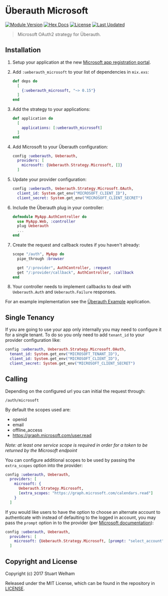 # Überauth Microsoft

[![Module Version](https://img.shields.io/hexpm/v/ueberauth_microsoft.svg)](https://hex.pm/packages/ueberauth_microsoft)
[![Hex Docs](https://img.shields.io/badge/hex-docs-lightgreen.svg)](https://hexdocs.pm/ueberauth_microsoft/)
[![License](https://img.shields.io/hexpm/l/ueberauth_microsoft.svg)](https://github.com/swelham/ueberauth_microsoft/blob/master/LICENSE.md)
[![Last Updated](https://img.shields.io/github/last-commit/swelham/ueberauth_microsoft.svg)](https://github.com/swelham/ueberauth_microsoft/commits/master)

> Microsoft OAuth2 strategy for Überauth.

## Installation

1.  Setup your application at the new [Microsoft app registration
    portal](https://apps.dev.microsoft.com).

2.  Add `:ueberauth_microsoft` to your list of dependencies in `mix.exs`:

    ```elixir
    def deps do
      [
        {:ueberauth_microsoft, "~> 0.15"}
      ]
    end
    ```

3.  Add the strategy to your applications:

    ```elixir
    def application do
      [
        applications: [:ueberauth_microsoft]
      ]
    end
    ```

4.  Add Microsoft to your Überauth configuration:

    ```elixir
    config :ueberauth, Ueberauth,
      providers: [
        microsoft: {Ueberauth.Strategy.Microsoft, []}
      ]
    ```

5.  Update your provider configuration:

    ```elixir
    config :ueberauth, Ueberauth.Strategy.Microsoft.OAuth,
      client_id: System.get_env("MICROSOFT_CLIENT_ID"),
      client_secret: System.get_env("MICROSOFT_CLIENT_SECRET")
    ```

6.  Include the Überauth plug in your controller:

    ```elixir
    defmodule MyApp.AuthController do
      use MyApp.Web, :controller
      plug Ueberauth
      ...
    end
    ```

7.  Create the request and callback routes if you haven't already:

    ```elixir
    scope "/auth", MyApp do
      pipe_through :browser

      get "/:provider", AuthController, :request
      get "/:provider/callback", AuthController, :callback
    end
    ```

8. Your controller needs to implement callbacks to deal with `Ueberauth.Auth`
   and `Ueberauth.Failure` responses.

For an example implementation see the [Überauth Example](https://github.com/ueberauth/ueberauth_example) application.

## Single Tenancy

If you are going to use your app only internally you may need to configure it for a single tenant.
To do so you only need to add `tenant_id` to your provider configuration like:

```elixir
config :ueberauth, Ueberauth.Strategy.Microsoft.OAuth,
  tenant_id: System.get_env("MICROSOFT_TENANT_ID"),
  client_id: System.get_env("MICROSOFT_CLIENT_ID"),
  client_secret: System.get_env("MICROSOFT_CLIENT_SECRET")
```

## Calling

Depending on the configured url you can initial the request through:

    /auth/microsoft

By default the scopes used are:

* openid
* email
* offline_access
* https://graph.microsoft.com/user.read

*Note: at least one service scope is required in order for a token to be
returned by the Microsoft endpoint*

You can configure additional scopes to be used by passing the `extra_scopes`
option into the provider:

```elixir
config :ueberauth, Ueberauth,
  providers: [
    microsoft: {
      Ueberauth.Strategy.Microsoft,
      [extra_scopes: "https://graph.microsoft.com/calendars.read"]
    }
  ]
```

If you would like users to have the option to choose an alternate account to authenticate with instead of defaulting to the logged in account, you may pass the `prompt` option in to the provider (per [Microsoft documentation](https://docs.microsoft.com/en-us/azure/active-directory/develop/v2-oauth2-auth-code-flow)):

```elixir
config :ueberauth, Ueberauth,
  providers: [
    microsoft: {Ueberauth.Strategy.Microsoft, [prompt: "select_account"]}
  ]
```

## Copyright and License

Copyright (c) 2017 Stuart Welham

Released under the MIT License, which can be found in the repository in
[LICENSE](./LICENSE.md).
